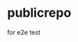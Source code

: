 # publicrepo
for e2e test













































































































































































































































































































































































































































































































































































































































































































































































































































































































































